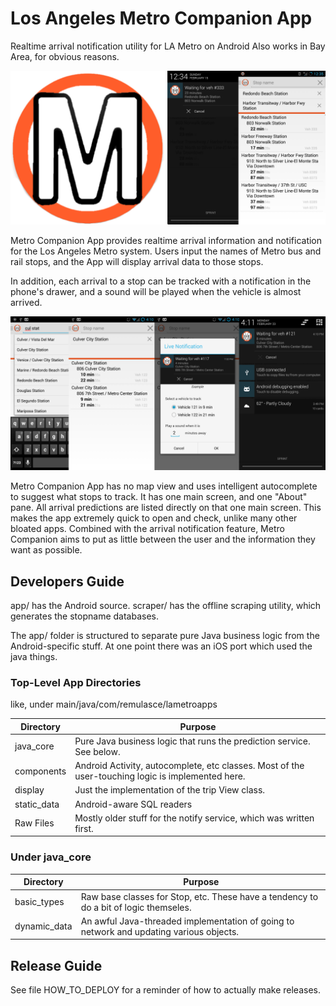 # Los Angeles Metro Companion App
Realtime arrival notification utility for LA Metro on Android
Also works in Bay Area, for obvious reasons.

![Promo Banner](/promotional_images/promo_banner.png?raw=true "Promo Banner")

Metro Companion App provides realtime arrival information and notification for the Los Angeles Metro system.
Users input the names of Metro bus and rail stops, and the App will display arrival data to those stops.

In addition, each arrival to a stop can be tracked with a notification in the phone's drawer, and a sound will be played when the vehicle is almost arrived.

![Demo Sequence](/promotional_images/sequence_banner.png?raw=true "Sequence Banner")

Metro Companion App has no map view and uses intelligent autocomplete to suggest what stops to track.
It has one main screen, and one "About" pane. All arrival predictions are listed directly on that one main screen.
This makes the app extremely quick to open and check, unlike many other bloated apps.
Combined with the arrival notification feature, Metro Companion aims to put as little between the user and the information they want as possible.

## Developers Guide

app/ has the Android source.
scraper/ has the offline scraping utility, which generates the stopname databases.

The app/ folder is structured to separate pure Java business logic from the Android-specific stuff. At one point there was an iOS port which used the java things.

### Top-Level App Directories
like, under main/java/com/remulasce/lametroapps

Directory | Purpose
--- | ---
java_core | Pure Java business logic that runs the prediction service. See below.
components | Android Activity, autocomplete, etc classes. Most of the user-touching logic is implemented here.
display | Just the implementation of the trip View class.
static_data | Android-aware SQL readers
Raw Files | Mostly older stuff for the notify service, which was written first.

### Under java_core

Directory | Purpose
--- | ---
basic_types | Raw base classes for Stop, etc. These have a tendency to do a bit of logic themseles.
dynamic_data | An awful Java-threaded implementation of going to network and updating various objects.


## Release Guide

See file HOW_TO_DEPLOY for a reminder of how to actually make releases.